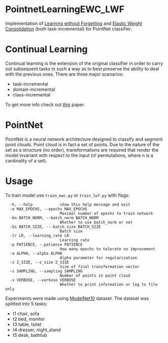 # PointnetLearningEWC_LWF
Implementation of [Learning without Forgetting](https://arxiv.org/pdf/1606.09282.pdf) and [Elastic Weight Consolidation](https://arxiv.org/pdf/1612.00796.pdf) (both task-incremental) for PointNet classifier.

# Continual Learning
Continual learning is the extension of the original classifier in order to carry out subsequent tasks in such a way as to best preserve the ability to deal with the previous ones. There are three major scenarios:
* task-incremental
* domain-incremental
* class-incremental

To get more info check out [this](https://arxiv.org/pdf/1904.07734.pdf) paper.

# PointNet
PointNet is a neural network architecture designed to classify and segment point clouds. Point cloud is in fact a set of points. Due to the nature of the set as a structure (no order), transformations are required that render the model invariant with respect to the input (n! permutations, where n is a cardinality of a set).

# Usage

To train model use `train_ewc.py` or `train_lwf.py` with flags:
```
  -h, --help            show this help message and exit
  -e MAX_EPOCHS, --epochs MAX_EPOCHS
                        Maximal number of epochs to train network
  -bn BATCH_NORM, --batch_norm BATCH_NORM
                        Whether to use batch_norm or not
  -bs BATCH_SIZE, ---batch_size BATCH_SIZE
                        Batch size
  -lr LR, --learning_rate LR
                        Learning rate
  -p PATIENCE, --patience PATIENCE
                        How many epochs to tolerate no improvement
  -a ALPHA, --alpha ALPHA
                        Alpha parameter for regularization
  -z Z_SIZE, --z_size Z_SIZE
                        Size of final transformation vector
  -s SAMPLING, --sampling SAMPLING
                        Number of points in point cloud
  -v VERBOSE, --verbose VERBOSE
                        Whether to print information or log to file only
```

Experiments were made using [ModelNet10](https://modelnet.cs.princeton.edu/) dataset. The dataset was splitted into 5 tasks:
* t1 chair, sofa
* t2 bed, monitor
* t3 table, toilet
* t4 dresser, night_stand
* t5 desk, bathtub
